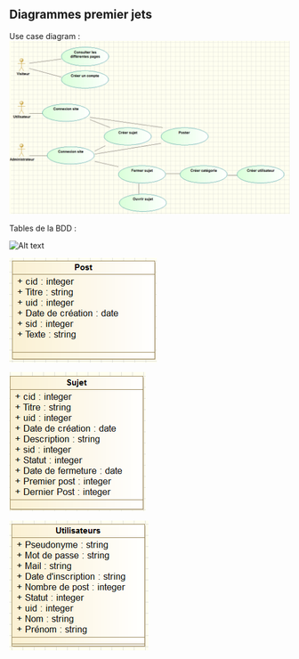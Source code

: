 	
Diagrammes premier jets
--	

Use case diagram :
![Alt text](\Diagrammes/UseCaseScreenShot.png?raw=true "Use case diagram")

Tables de la BDD :

![Alt text](\Diagrammes/Tables_Catégorie.png?raw=true "Tables Catégorie")

![Alt text](\Diagrammes/Tables_Post.png?raw=true "Tables Post")

![Alt text](\Diagrammes/Tables_Sujet.png?raw=true "Tables Sujet")

![Alt text](\Diagrammes/Tables_Utilisateurs.png?raw=true "Tables Utilisateurs")